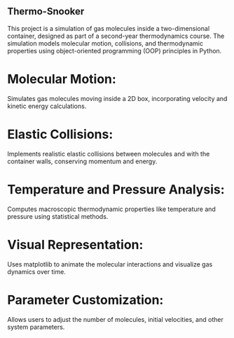 ## Thermo-Snooker
This project is a simulation of gas molecules inside a two-dimensional container, designed as part of a second-year thermodynamics course. The simulation models molecular motion, collisions, and thermodynamic properties using object-oriented programming (OOP) principles in Python.

# Molecular Motion: 
Simulates gas molecules moving inside a 2D box, incorporating velocity and kinetic energy calculations.
# Elastic Collisions: 
Implements realistic elastic collisions between molecules and with the container walls, conserving momentum and energy.
# Temperature and Pressure Analysis: 
Computes macroscopic thermodynamic properties like temperature and pressure using statistical methods.
# Visual Representation: 
Uses matplotlib to animate the molecular interactions and visualize gas dynamics over time.
# Parameter Customization: 
Allows users to adjust the number of molecules, initial velocities, and other system parameters.
